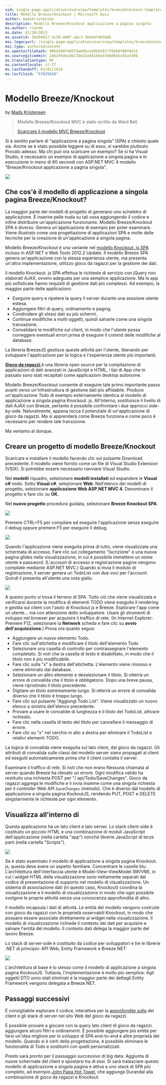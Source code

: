 ```yaml
---
uid: single-page-application/overview/templates/breezeknockout-template
title: Modello Breeze/Knockout | Microsoft Docs
author: madskristensen
description: Modello Breeze/Knockout applicazione a pagina singola
ms.author: riande
ms.date: 01/30/2013
ms.assetid: 3bd94827-3c59-448f-abc3-36e6df4858db
msc.legacyurl: /single-page-application/overview/templates/breezeknockout-template
msc.type: authoredcontent
ms.openlocfilehash: 006d360748674a645ceddb82017f68b0f80f041b
ms.sourcegitcommit: 24b1f6decbb17bb22a45166e5fdb0845c65af498
ms.translationtype: MT
ms.contentlocale: it-IT
ms.lasthandoff: 03/01/2019
ms.locfileid: "57025838"
---
```

<a name="breezeknockout-template"></a>Modello Breeze/Knockout
====================
by [Mads Kristensen](https://github.com/madskristensen)

> Modello Breeze/Knockout MVC è stato scritto da Ward Bell
> 
> [Scaricare il modello MVC Breeze/Knockout](https://go.microsoft.com/fwlink/?LinkId=282649)


Si è sentito parlare di "applicazione a pagina singola" (SPA) e chiesto quale sia. Anche se è stato possibile leggere su di esso, si sarebbe piuttosto Provalo adesso. Ma chi può ora scaricare un esempio? Se si ha Visual Studio, è necessario un esempio di applicazione a singola pagina e in esecuzione in meno di 60 secondi con ASP.NET MVC 4 modello "Breeze/Knockout applicazione a pagina singola".

![](http://www.breezejs.com/sites/all/images/spa-template/ZephyrRunning.png)

## <a name="what-is-the-breezeknockout-spa-template"></a>Che cos'è il modello di applicazione a singola pagina Breeze/Knockout?

La maggior parte dei modelli di progetto di generano uno scheletro di applicazione. È inserire pelle nuda su tali ossa aggiungendo il codice e infine distribuire un'applicazione funzionante. Modello Breeze/Knockout SPA è diverso. Genera un'applicazione di esempio per poter esaminare. Viene illustrato come una progettazione di applicazioni SPA e molte delle tecniche per la creazione di un'applicazione a singola pagina.

Modello Breeze/Knockout è una variante nel [modello Knockout. js SPA](../introduction/knockoutjs-template.md) incluso in ASP.NET e Web Tools 2012.2 Update. Il modello Breeze SPA genera un'applicazione con la stessa esperienza utente, ma presenta un'altra implementazione, utilizzo gioco da ragazzi per la gestione dei dati.

Il modello Knockout. js SPA effettua le richieste di servizio con jQuery non elaborati AJAX, ovvero adeguata per una semplice applicazione. Ma le app più sofisticate hanno requisiti di gestione dati più complessi. Ad esempio, la maggior parte delle applicazioni:

- Eseguire query e ripetere la query il server durante una sessione utente estesa.
- Aggiungere filtri di query, ordinamento e paging.
- Condividere gli stessi dati su più schermi.
- Continue modifiche a molti oggetti, quindi salvarle come una singola transazione.
- Convalidare le modifiche sul client, in modo che l'utente possa correggere eventuali errori prima di eseguire il commit delle modifiche al database.

La libreria BreezeJS gestisce queste attività per l'utente, liberando per sviluppare l'applicazione per la logica e l'esperienza utente più importanti.

[**Gioco da ragazzi** ](http://www.breezejs.com/?utm_source=ms-spa) è una libreria open source per la compilazione di applicazioni di dati avanzati in JavaScript e HTML, i tipi di App che in passato sono stati recapitati come applicazioni desktop autonome.

Modello Breeze/Knockout consente di eseguire tale primo importante passo avanti verso un'infrastruttura di gestione dati più affidabile. Produce un'applicazione Todo di esempio esternamente identica al modello di applicazione a singola pagina Knockout. js. All'interno, sostituisce il livello di dati AJAX con Breeze, pertanto è possibile confrontare i due approcci side-by-side. Naturalmente, appena tocca il potenziale di un'applicazione di gioco da ragazzi. Ma si apprenderà come Breeze funziona e come poco è necessario per rendere tale transizione.

Ma veniamo al dunque.

## <a name="create-a-breezeknockout-template-project"></a>Creare un progetto di modello Breeze/Knockout

Scaricare e installare il modello facendo clic sul pulsante Download precedente. Il modello viene fornito come un file di Visual Studio Extension (VSIX). Si potrebbe essere necessario riavviare Visual Studio.

Nel **modelli** riquadro, selezionare **modelli installati** ed espandere le **Visual c#** nodo. Sotto **Visual c#**, selezionare **Web**. Nell'elenco dei modelli di progetto, selezionare **applicazione Web ASP.NET MVC 4**. Denominare il progetto e fare clic su **OK**.

Nel **nuovo progetto** procedura guidata, selezionare **Breeze Knockout SPA**.

![](http://www.breezejs.com/sites/all/images/spa-template/SelectBreezeKOSpaTemplate.png)

Premere CTRL+F5 per compilare ed eseguire l'applicazione senza eseguire il debug oppure premere F5 per eseguire il debug.

![](http://www.breezejs.com/sites/all/images/spa-template/ZephyrRunning.png)

Quando l'applicazione viene eseguita prima di tutto, viene visualizzata una schermata di accesso. Fare clic sul collegamento "Iscrizione" e una nuova pagina glides nella visualizzazione, in cui è possibile immettere un nome utente e password. (L'account di accesso e registrazione pagine vengono compilate mediante ASP.NET MVC.) Quando si invia il modulo di registrazione, il server genera un TodoList con due voci per l'account. Quindi li presenta all'utente una nota giallo.

![](http://www.breezejs.com/sites/all/images/spa-template/TodoList.png)

A questo punto si trova il terreno di SPA. Tutto ciò che viene visualizzata e verificarsi durante la modifica di elementi TODO viene eseguito il rendering e gestita sul client con l'aiuto di Knockout js e Breeze. Esplorare l'app come un utente... ma con attenzione dello sviluppatore. Usare gli strumenti di sviluppo nel browser per acquisire il traffico di rete. (In Internet Explorer: Premere F12, selezionare la **Network** scheda e fare clic su **avvio dell'acquisizione**.) Prova ora quanto segue:

- Aggiungere un nuovo elemento Todo.
- Fare clic sull'etichetta e modificare il titolo dell'elemento Todo
- Selezionare una casella di controllo per contrassegnare l'elemento completato. Si noti che la casella di testo è disabilitato, in modo che il titolo non è più modificabile.
- Fare clic sulla "x" a destra dell'etichetta. L'elemento viene rimosso e viene eliminato dal database.
- Selezionare un altro elemento e deselezionare il titolo. Si otterrà un errore di convalida che il titolo è obbligatorio. Dopo una breve pausa, viene ripristinato il titolo precedente.
- Digitare un titolo estremamente lungo. Si otterrà un errore di convalida diverso che il titolo è troppo lungo.
- Fare clic sul pulsante "Aggiungi Todo List". Viene visualizzato un nuovo elenco a sinistra dell'elenco precedente.
- Provare a usare le convalide di lunghezza e il titolo del TodoList, attivare richiesto.
- Fare clic nella casella di testo del titolo per cancellare il messaggio di errore.
- Fare clic su "x" nel cerchio in alto a destra per eliminare il TodoList e relativi elementi TODO.

La logica di convalida viene eseguita sul lato client, dal gioco da ragazzi. Gli attributi di convalida sulle classi del modello server siano propagati al client ed eseguiti automaticamente prima che il client contatta il server.

Esaminare il traffico di rete. Si noti che non erano Nessuna chiamata al server quando Breeze ha rilevato un errore. Ogni modifica valido ha restituito una richiesta POST per "/ api/Todo/SaveChanges". Gioco da ragazzi aggrega le modifiche e li invia insieme come una singola richiesta per il controller Web API `SaveChanges` (metodo). Che è diverso dal modello di applicazione a singola pagina KockoutJS, rendendo PUT, POST e DELETE singolarmente le richieste per ogni elemento.

## <a name="peek-inside"></a>Visualizza all'interno di

Questa applicazione ha un lato client e lato server. Lo stack client-side è costituito un piccolo HTML e una combinazione di moduli JavaScript dell'applicazione (nella cartella "app") nonché librerie JavaScript di terze parti (nella cartella "Scripts").

![](http://www.breezejs.com/sites/all/images/spa-template/ClientArchitecture.png)

Se è stato esaminato il modello di applicazione a singola pagina Knockout. js, questa deve avere un aspetto familiare. Concentrare le caselle blu. L'architettura dell'interfaccia utente è Model-View-ViewModel (MVVM), in cui i widget HTML della visualizzazione sono nettamente separati dal codice di presentazione di supporto nel modello di visualizzazione. Un sistema di associazione dati (in questo caso, Knockout) coordina la visualizzazione e il modello di visualizzazione in modo che ogni possibile svolgere le proprie attività senza una conoscenza approfondita di altro.

Il modello incapsula i dati di attività. Le entità del modello vengono costruite con gioco da ragazzi con le proprietà osservabili Knockout, in modo che possano essere associate direttamente ai widget nella visualizzazione. Il modello di visualizzazione richiede il contesto dei dati per acquisire e salvare l'entità del modello. Il contesto dati delega la maggior parte del lavoro Breeze.

Lo stack di server-side è costituito da codice per sviluppatori e tre le librerie .NET di principio: API Web, Entity Framework e Breeze.NET:

![](http://www.breezejs.com/sites/all/images/spa-template/ServerArchitecture.png)

L'architettura di base è lo stesso come il modello di applicazione a singola pagina KockoutJS. Tuttavia, l'implementazione è molto più semplice: Agli oggetti DTO sono stati eliminati e la maggior parte dei dettagli Entity Framework vengono delegata a Breeze.NET.

## <a name="next-steps"></a>Passaggi successivi

È consigliabile esplorare il codice, interattiva per la [approfondite sulla](http://www.breezejs.com/spa-template?utm_source=ms-spa) del client e gli stack di server nel sito Web del gioco da ragazzi.

È possibile provare a giocare con la query lato client di gioco da ragazzi. aggiungere alcuni filtri e ordinamenti. È possibile aggiungere più entità per farsi un'idea migliore per lo sviluppo di SPA end-to-end e altre proprietà del modello. Quando si è certi della progettazione, è possibile eliminare le funzionalità di Todo e sostituirli con quelli personalizzati.

Presto sarà pronto per il passaggio successivo di big data: Aggiunta di nuove schermate del client e spostarsi tra di essi. Si sarà tralasciare questo modello di applicazione a singola pagina e attiva a uno stack di SPA più completo, ad esempio [John Papa Hot Towel](https://github.com/johnpapa/HotTowel#readme "Hot Towel"), che aggiunge Durandal alla combinazione di gioco da ragazzi e Knockout.
